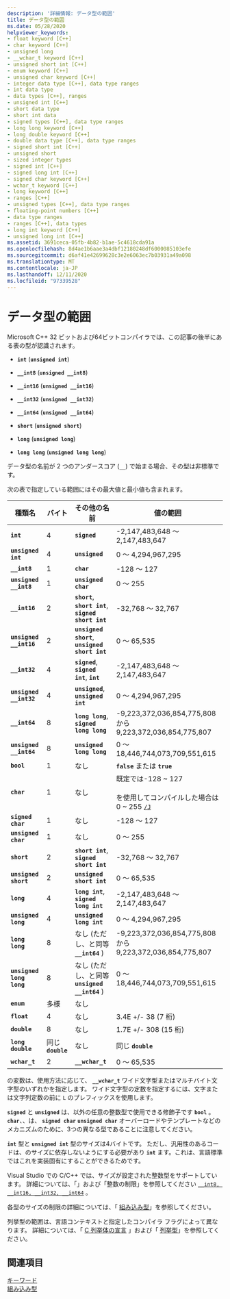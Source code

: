 ```yaml
---
description: '詳細情報: データ型の範囲'
title: データ型の範囲
ms.date: 05/28/2020
helpviewer_keywords:
- float keyword [C++]
- char keyword [C++]
- unsigned long
- __wchar_t keyword [C++]
- unsigned short int [C++]
- enum keyword [C++]
- unsigned char keyword [C++]
- integer data type [C++], data type ranges
- int data type
- data types [C++], ranges
- unsigned int [C++]
- short data type
- short int data
- signed types [C++], data type ranges
- long long keyword [C++]
- long double keyword [C++]
- double data type [C++], data type ranges
- signed short int [C++]
- unsigned short
- sized integer types
- signed int [C++]
- signed long int [C++]
- signed char keyword [C++]
- wchar_t keyword [C++]
- long keyword [C++]
- ranges [C++]
- unsigned types [C++], data type ranges
- floating-point numbers [C++]
- data type ranges
- ranges [C++], data types
- long int keyword [C++]
- unsigned long int [C++]
ms.assetid: 3691ceca-05fb-4b82-b1ae-5c4618cda91a
ms.openlocfilehash: 8d4ae1b6aae3a4dbf12180248df6000085103efe
ms.sourcegitcommit: d6af41e42699628c3e2e6063ec7b03931a49a098
ms.translationtype: MT
ms.contentlocale: ja-JP
ms.lasthandoff: 12/11/2020
ms.locfileid: "97339528"
---
```

# <a name="data-type-ranges"></a>データ型の範囲

Microsoft C++ 32 ビットおよび64ビットコンパイラでは、この記事の後半にある表の型が認識されます。

- **`int`** (**`unsigned int`**)

- **`__int8`** (**`unsigned __int8`**)

- **`__int16`** (**`unsigned __int16`**)

- **`__int32`** (**`unsigned __int32`**)

- **`__int64`** (**`unsigned __int64`**)

- **`short`** (**`unsigned short`**)

- **`long`** (**`unsigned long`**)

- **`long long`** (**`unsigned long long`**)

データ型の名前が 2 つのアンダースコア (`__`) で始まる場合、その型は非標準です。

次の表で指定している範囲にはその最大値と最小値も含まれます。

|種類名|バイト|その他の名前|値の範囲|
|---------------|-----------|-----------------|---------------------|
|**`int`**|4|**`signed`**|-2,147,483,648 ～ 2,147,483,647|
|**`unsigned int`**|4|**`unsigned`**|0 ～ 4,294,967,295|
|**`__int8`**|1|**`char`**|-128 ～ 127|
|**`unsigned __int8`**|1|**`unsigned char`**|0 ～ 255|
|**`__int16`**|2|**`short`**, **`short int`**, **`signed short int`**|-32,768 ～ 32,767|
|**`unsigned __int16`**|2|**`unsigned short`**, **`unsigned short int`**|0 ～ 65,535|
|**`__int32`**|4|**`signed`**, **`signed int`**, **`int`**|-2,147,483,648 ～ 2,147,483,647|
|**`unsigned __int32`**|4|**`unsigned`**, **`unsigned int`**|0 ～ 4,294,967,295|
|**`__int64`**|8|**`long long`**, **`signed long long`**|-9,223,372,036,854,775,808 から 9,223,372,036,854,775,807|
|**`unsigned __int64`**|8|**`unsigned long long`**|0 ～ 18,446,744,073,709,551,615|
|**`bool`**|1|なし|**`false`** または **`true`**|
|**`char`**|1|なし|既定では-128 ~ 127<br /><br /> を使用してコンパイルした場合は 0 ~ 255 [`/J`](../build/reference/j-default-char-type-is-unsigned.md)|
|**`signed char`**|1|なし|-128 ～ 127|
|**`unsigned char`**|1|なし|0 ～ 255|
|**`short`**|2|**`short int`**, **`signed short int`**|-32,768 ～ 32,767|
|**`unsigned short`**|2|**`unsigned short int`**|0 ～ 65,535|
|**`long`**|4|**`long int`**, **`signed long int`**|-2,147,483,648 ～ 2,147,483,647|
|**`unsigned long`**|4|**`unsigned long int`**|0 ～ 4,294,967,295|
|**`long long`**|8|なし (ただし、と同等 **`__int64`** )|-9,223,372,036,854,775,808 から 9,223,372,036,854,775,807|
|**`unsigned long long`**|8|なし (ただし、と同等 **`unsigned __int64`** )|0 ～ 18,446,744,073,709,551,615|
|**`enum`**|多様|なし| |
|**`float`**|4|なし|3.4E +/- 38 (7 桁)|
|**`double`**|8|なし|1.7E +/- 308 (15 桁)|
|**`long double`**|同じ **`double`**|なし|同じ **`double`**|
|**`wchar_t`**|2|**`__wchar_t`**|0 ～ 65,535|

の変数は、使用方法に応じて、 **`__wchar_t`** ワイド文字型またはマルチバイト文字型のいずれかを指定します。 ワイド文字型の定数を指定するには、文字または文字列定数の前に `L` のプレフィックスを使用します。

**`signed`** と **`unsigned`** は、以外の任意の整数型で使用できる修飾子です **`bool`** 。 **`char`**、、は、 **`signed char`** **`unsigned char`** オーバーロードやテンプレートなどのメカニズムのために、3つの異なる型であることに注意してください。

**`int`** 型と **`unsigned int`** 型のサイズは4バイトです。 ただし、汎用性のあるコードは、のサイズに依存しないようにする必要があり **`int`** ます。これは、言語標準ではこれを実装固有にすることができるためです。

Visual Studio での C/C++ では、サイズが設定された整数型をサポートしています。 詳細については、「」および「整数の制限」を参照してください [`__int8, __int16, __int32, __int64`](../cpp/int8-int16-int32-int64.md) 。 [](../cpp/integer-limits.md)

各型のサイズの制限の詳細については、「 [組み込み型](../cpp/fundamental-types-cpp.md)」を参照してください。

列挙型の範囲は、言語コンテキストと指定したコンパイラ フラグによって異なります。 詳細については、「 [C 列挙体の宣言](../c-language/c-enumeration-declarations.md) 」および「 [列挙型](../cpp/enumerations-cpp.md)」を参照してください。

## <a name="see-also"></a>関連項目

[キーワード](../cpp/keywords-cpp.md)<br/>
[組み込み型](../cpp/fundamental-types-cpp.md)
